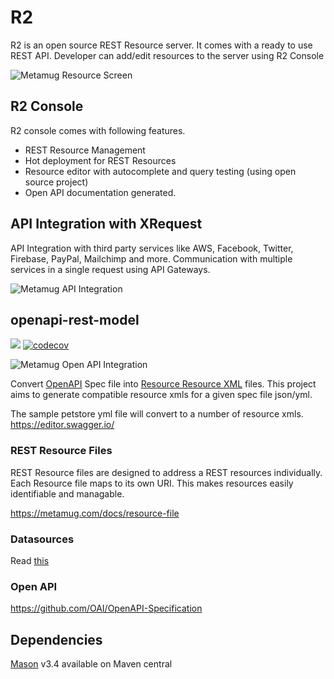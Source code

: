 # R2
R2 is an open source REST Resource server. It comes with a ready to use REST API. Developer can add/edit resources to the server
using R2 Console

![Metamug Resource Screen](https://metamug.com/img/res-screen.png)

## R2 Console
R2 console comes with following features.

* REST Resource Management 
* Hot deployment for REST Resources
* Resource editor with autocomplete and query testing (using open source project)
* Open API documentation generated.

## API Integration with XRequest

API Integration with third party services like AWS, Facebook, Twitter, Firebase, PayPal, Mailchimp and more.
Communication with multiple services in a single request using API Gateways.

![Metamug API Integration](https://metamug.com/img/api-integration1.svg)


## openapi-rest-model

![](https://travis-ci.org/metamug/openapi-rest-model.svg?branch=open-api) [![codecov](https://codecov.io/gh/metamug/openapi-rest-model/branch/open-api/graph/badge.svg)](https://codecov.io/gh/metamug/openapi-rest-model)

![Metamug Open API Integration](https://metamug.com/img/openapi-specification.svg)


Convert [OpenAPI](https://www.openapis.org/) Spec file into [Resource Resource XML](https://metamug.com/docs/resource-file) files.
This project aims to generate compatible resource xmls for a given spec file json/yml.

The sample petstore yml file will convert to a number of resource xmls.
https://editor.swagger.io/

### REST Resource Files

REST Resource files are designed to address a REST resources individually. Each Resource file
maps to its own URI. This makes resources easily identifiable and managable.

https://metamug.com/docs/resource-file

### Datasources

Read [this]()

### Open API 

https://github.com/OAI/OpenAPI-Specification

## Dependencies

[Mason](https://github.com/metamug/mason) v3.4 available on Maven central
